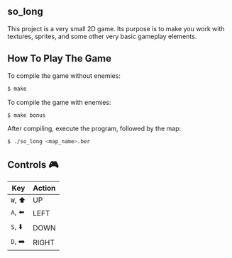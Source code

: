 ## so_long

This project is a very small 2D game.
Its purpose is to make you work with textures, sprites,
and some other very basic gameplay elements.


## How To Play The Game
To compile the game without enemies:
```bash
$ make
```
To compile the game with enemies:
```bash
$ make bonus
```
After compiling, execute the program, followed by the map:
```bash
$ ./so_long <map_name>.ber
```
## Controls 🎮

|Key|Action|
|---|---|
|`W`, ⬆️|UP|
|`A`, ⬅️|LEFT|
|`S`, ⬇️|DOWN|
|`D`, ➡️|RIGHT|
